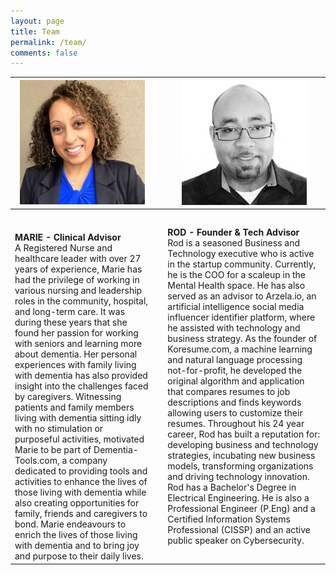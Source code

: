 ```yaml
---
layout: page
title: Team
permalink: /team/
comments: false
---
```


| ![](/assets/images/marie.png)|   	| ![](/assets/images/rod.png) 	|
|----------------------------------------------------------------------------------------------------------------------------------------------------------------------------------------------------------------------------------------------------------------------------------------------------------------------------------------------------------------------------------------------------------------------------------------------------------------------------------------------------------------------------------------------------------------------------------------------------------------------------------------------------------------------------------------------------------------------------------------------------------------------------------------------------------------------------------------------------------------	|---------	|----------------------------------------------------------------------------------------------------------------------------------------------------------------------------------------------------------------------------------------------------------------------------------------------------------------------------------------------------------------------------------------------------------------------------------------------------------------------------------------------------------------------------------------------------------------------------------------------------------------------------------------------------------------------------------------------------------------------------------------------------------------------------------------------------------------------------------------------------------------	|
|<br/><br/>**MARIE - Clinical Advisor** <br/> A Registered Nurse and healthcare leader with over 27 years of experience, Marie has had the privilege of working in various nursing and leadership roles in the community, hospital, and long-term care. It was during these years that she found her passion for working with seniors and learning more about dementia. Her personal experiences with family living with dementia has also provided insight into the challenges faced by caregivers. Witnessing patients and family members living with dementia sitting idly with no stimulation or purposeful activities, motivated Marie to be part of Dementia-Tools.com, a company dedicated to providing tools and activities to enhance the lives of those living with dementia while also creating opportunities for family, friends and caregivers to bond.  Marie endeavours to enrich the lives of those living with dementia and to bring joy and purpose to their daily lives.||**ROD - Founder & Tech Advisor** <br/>Rod is a seasoned Business and Technology executive who is  active in the startup community. Currently, he is the COO for a scaleup in the Mental Health space. He has also served as an advisor to Arzela.io, an artificial intelligence social media influencer identifier platform, where he assisted with technology and business strategy. As the founder of Koresume.com, a machine learning and natural language processing not-for-profit, he developed the original algorithm and application that compares resumes to job descriptions and finds keywords allowing users to customize their resumes. Throughout his 24 year career, Rod has built a reputation for: developing business and technology strategies, incubating new business models, transforming organizations and driving technology innovation. Rod has a Bachelor's Degree in Electrical Engineering. He is also a Professional Engineer (P.Eng) and a Certified Information Systems Professional (CISSP) and an active public speaker on Cybersecurity.<br/> |
